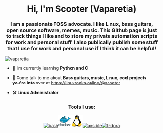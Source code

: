 <h1 align="center">Hi, I'm Scooter (Vaparetia)</h1>
<h3 align="center">I am a passionate FOSS advocate. I like Linux, bass guitars, open source software, memes, music. This Github page is just to track things I like and to store my private automation scripts for work and personal stuff. I also publically publish some stuff that I use for work and personal use if I think it can be helpful!</h3>

<p align="left"> <img src="https://komarev.com/ghpvc/?username=vaparetia&label=Profile%20views&color=0e75b6&style=flat" alt="vaparetia" /> </p>

- 🌱 I’m currently learning **Python and C**

- 💬 Come talk to me about **Bass guitars, music, Linux, cool projects you're into** over at https://linuxrocks.online/@scooter

- 🛠️ **Linux Administrator**

<p align="left">
</p>
<h3 align="center">Tools I use:</h3>
<p align="center"><a href="https://www.gnu.org/software/bash/" target="_blank" rel="noreferrer"><img src="https://www.vectorlogo.zone/logos/gnu_bash/gnu_bash-icon.svg" alt="bash"  width="40" height="40"/></a><a href="https://www.docker.com/" target="_blank" rel="noreferrer"><img src="https://raw.githubusercontent.com/devicons/devicon/master/icons/docker/docker-original-wordmark.svg" alt="docker" width="40" height="40"/></a><a href="https://www.kernel.org/" target="_blank" rel="noreferrer"><img src="https://raw.githubusercontent.com/devicons/devicon/master/icons/linux/linux-original.svg" alt="linux" width="40" height="40"/><a href="https://www.ansible.com/overview/how-ansible-works" target="_blank" rel="noreferrer"><img src='https://cdn.jsdelivr.net/gh/devicons/devicon@latest/icons/ansible/ansible-original.svg' alt="ansible" width="40" height="40"/></a><a href="https://fedoraproject.org/" target="_blank" rel="noreferrer"><img src="https://docs.fedoraproject.org/en-US/_/img/fedora-blue.png" alt="fedora" width="120" height="40"/></a></p>


<!-- This content will not appear in the rendered Markdown -- h1 align="center">What I'm listening to</h1>
<h3 align="center"><img src='https://spotify-github-profile.vercel.app/api/view?uid=31vmiti4kocyzcrzp5r4bp7nbt5e&cover_image=true&theme=default&show_offline=false&background_color=121212&interchange=false&bar_color=53b14f&bar_color_cover=true'/></h3>
